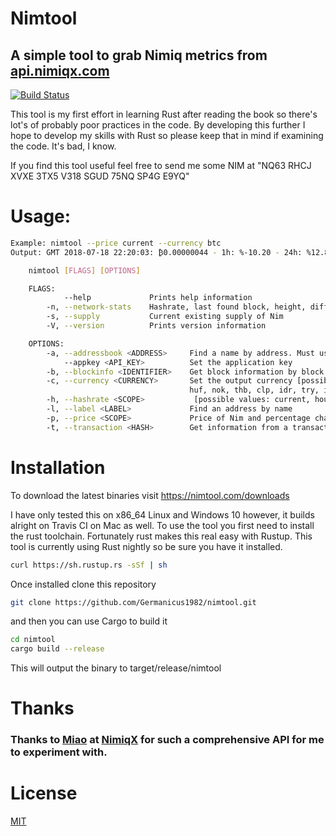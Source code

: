 # Nimtool
## A simple tool to grab Nimiq metrics from [api.nimiqx.com](https://api.nimiqx.com "NimiqX API")
[![Build Status](https://travis-ci.org/Germanicus1982/nimtool.svg?branch=dev)](https://travis-ci.org/Germanicus1982/nimtool)


This tool is my first effort in learning Rust after reading the book so there's lot's of probably poor practices in the code. By developing this further I hope to develop my skills with Rust so please keep that in mind if examining the code. It's bad, I know.

If you find this tool useful feel free to send me some NIM at "NQ63 RHCJ XVXE 3TX5 V318 SGUD 75NQ SP4G E9YQ"
  
# Usage:
```sh
Example: nimtool --price current --currency btc
Output: GMT 2018-07-18 22:20:03: ₿0.00000044 - 1h: %-10.20 - 24h: %12.82

    nimtool [FLAGS] [OPTIONS]

    FLAGS:
            --help             Prints help information
        -n, --network-stats    Hashrate, last found block, height, difficulty, last reward and Nim per day per kH
        -s, --supply           Current existing supply of Nim
        -V, --version          Prints version information

    OPTIONS:
        -a, --addressbook <ADDRESS>     Find a name by address. Must use quotes e.g. "NQ91 GV..."
            --appkey <API_KEY>          Set the application key
        -b, --blockinfo <IDENTIFIER>    Get block information by block number
        -c, --currency <CURRENCY>       Set the output currency [possible values: usd, eur, aud, brl, cad, cny, gbp, nzd, dkk, jpy, pln, krw, rub, mxn, sek, hkd, myr, sgd, chf,
                                        huf, nok, thb, clp, idr, try, ils, php, twd, czk, inr, pkr, zar, btc]
        -h, --hashrate <SCOPE>           [possible values: current, hour, day, week, month, year]
        -l, --label <LABEL>             Find an address by name
        -p, --price <SCOPE>             Price of Nim and percentage change [possible values: current, day, week, month, year]
        -t, --transaction <HASH>        Get information from a transaction hash

```

# Installation
To download the latest binaries visit https://nimtool.com/downloads

I have only tested this on x86_64 Linux and Windows 10 however, it builds alright on Travis CI on Mac as well. To use the tool you first need to install the rust toolchain. Fortunately rust makes this real easy with Rustup. This tool is currently using Rust nightly so be sure you have it installed.

```sh
curl https://sh.rustup.rs -sSf | sh
```
Once installed clone this repository

```sh
git clone https://github.com/Germanicus1982/nimtool.git
```
and then you can use Cargo to build it

```sh
cd nimtool
cargo build --release
```
This will output the binary to target/release/nimtool

# Thanks
### Thanks to [Miao](https://api.nimiqx.com/docs/about "Miao") at [NimiqX](https://api.nimiqx.com "NimiqX.com") for such a comprehensive API for me to experiment with.

# License
[MIT](LICENSE "MIT License")
